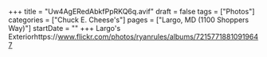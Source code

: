 +++
title = "Uw4AgERedAbkfPpRKQ6q.avif"
draft = false
tags = ["Photos"]
categories = ["Chuck E. Cheese's"]
pages = ["Largo, MD (1100 Shoppers Way)"]
startDate = ""
+++
Largo's Exteriorhttps://www.flickr.com/photos/ryanrules/albums/72157718810919647
